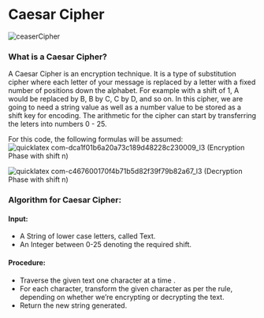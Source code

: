 # Caesar Cipher

![ceaserCipher](https://user-images.githubusercontent.com/57579907/211664824-bb4d4eea-89fb-40d7-a2fb-eaf70d61b4d5.png)


### What is a Caesar Cipher?

A Caesar Cipher is an encryption technique. It is a type of substitution cipher where each letter of your message is replaced by a letter with a fixed number of
positions down the alphabet. For example with a shift of 1, A would be replaced by B, B by C, C by D, and so on. In this cipher, we are going to need a string value
as well as a number value to be stored as a shift key for encoding. The arithmetic for the cipher can start by transferring the leters into numbers 0 - 25. 

For this code, the following formulas will be assumed:
![quicklatex com-dca1f01b6a20a73c189d48228c230009_l3](https://user-images.githubusercontent.com/57579907/211665151-0883ed21-85b8-4635-aa84-b5b71abb5e13.svg)
(Encryption Phase with shift n)

![quicklatex com-c467600170f4b71b5d82f39f79b82a67_l3](https://user-images.githubusercontent.com/57579907/211665183-be60fb25-0f07-4e65-9fd8-e0fd0fc94363.svg)
(Decryption Phase with shift n)


### Algorithm for Caesar Cipher: 
#### Input: 
* A String of lower case letters, called Text.
* An Integer between 0-25 denoting the required shift.

#### Procedure: 
* Traverse the given text one character at a time .
* For each character, transform the given character as per the rule, depending on whether we’re encrypting or decrypting the text.
* Return the new string generated.
